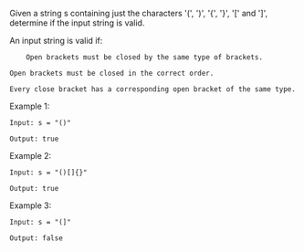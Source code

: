 Given a string s containing just the characters '(', ')', '{', '}', '[' and ']', determine if the input string is valid.

An input string is valid if:

    	Open brackets must be closed by the same type of brackets.
    
	Open brackets must be closed in the correct order.
    
	Every close bracket has a corresponding open bracket of the same type.

 

Example 1:

	Input: s = "()"
	
	Output: true

Example 2:

	Input: s = "()[]{}"
	
	Output: true

Example 3:

	Input: s = "(]"

	Output: false

